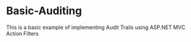 Basic-Auditing
==============

This is a basic example of implementing Audit Trails using ASP.NET MVC Action Filters
